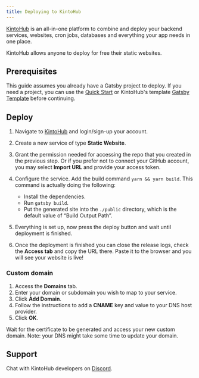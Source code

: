 ```yaml
---
title: Deploying to KintoHub
---
```


[KintoHub](https://www.kintohub.com) is an all-in-one platform to combine and deploy your backend services, websites, cron jobs, databases and everything your app needs in one place.

KintoHub allows anyone to deploy for free their static websites.

## Prerequisites

This guide assumes you already have a Gatsby project to deploy. If you need a project, you can use the [Quick Start](/docs/quick-start) or KintoHub's template [Gatsby Template](https://github.com/kintohub-examples/gatsby-site/generate) before continuing.

## Deploy

1. Navigate to [KintoHub](https://app.kintohub.com/) and login/sign-up your account.

2. Create a new service of type **Static Website**.

3. Grant the permission needed for accessing the repo that you created in the previous step. Or if you prefer not to connect your GitHub account, you may select **Import URL** and provide your access token.

4. Configure the service. Add the build command `yarn && yarn build`. This command is actually doing the following:

   - Install the dependencies.
   - Run `gatsby build`.
   - Put the generated site into the `./public` directory, which is the default value of “Build Output Path”.

5. Everything is set up, now press the deploy button and wait until deployment is finished.

6. Once the deployment is finished you can close the release logs, check the **Access tab** and copy the URL there. Paste it to the browser and you will see your website is live!

### Custom domain

1. Access the **Domains** tab.
2. Enter your domain or subdomain you wish to map to your service.
3. Click **Add Domain**.
4. Follow the instructions to add a **CNAME** key and value to your DNS host provider.
5. Click **OK**.

Wait for the certificate to be generated and access your new custom domain.
Note: your DNS might take some time to update your domain.

## Support

Chat with KintoHub developers on [Discord](https://kintohub.com/discord).
